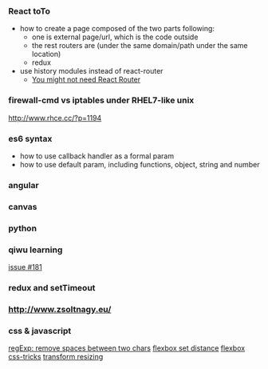 ### React toTo
* how to create a page composed of the two parts following:
  * one is external page/url, which is the code outside
  * the rest routers are (under the same domain/path under the same location)
  * redux
* use history modules instead of react-router
  * [You might not need React Router](https://medium.freecodecamp.com/you-might-not-need-react-router-38673620f3d#.97f1z9zi9)

### firewall-cmd vs iptables under RHEL7-like unix
http://www.rhce.cc/?p=1194

### es6 syntax
* how to use callback handler as a formal param
* how to use default param, including functions, object, string and number

### angular

### canvas

### python

### qiwu learning
[issue #181](http://old.75team.com/weekly/issue181.html)

### redux and setTimeout

### http://www.zsoltnagy.eu/

### css & javascript
[regExp: remove spaces between two chars](http://stackoverflow.com/questions/12582164/how-to-remove-a-substring-between-two-specific-characters)
[flexbox set distance](http://stackoverflow.com/questions/20626685/better-way-to-set-distance-between-flexbox-items)
[flexbox css-tricks](https://css-tricks.com/snippets/css/a-guide-to-flexbox/)
[transform resizing](http://stackoverflow.com/questions/10858523/css-transform-with-element-resizing)
